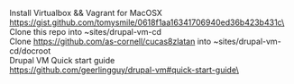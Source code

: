 Install Virtualbox && Vagrant for MacOSX\
https://gist.github.com/tomysmile/0618f1aa16341706940ed36b423b431c\
Clone this repo into ~sites/drupal-vm-cd\
Clone https://github.com/as-cornell/cucas8zlatan into ~sites/drupal-vm-cd/docroot\
Drupal VM Quick start guide\
https://github.com/geerlingguy/drupal-vm#quick-start-guide\
